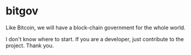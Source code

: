 # bitgov
Like Bitcoin, we will have a block-chain government for the whole world.

I don't know where to start. If you are a developer, just contribute to the project. Thank you.
